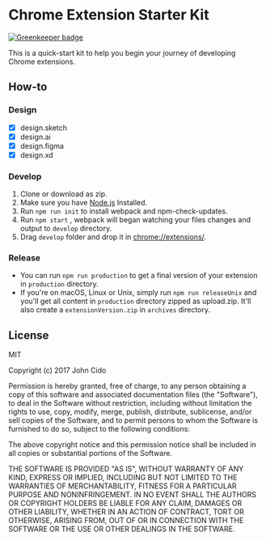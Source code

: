 # Chrome Extension Starter Kit

[![Greenkeeper badge](https://badges.greenkeeper.io/JohnCido/ChromeExtensionStarterKit.svg)](https://greenkeeper.io/)

This is a quick-start kit to help you begin your journey of developing Chrome extensions.



## How-to

### Design

- [x] design.sketch
- [x] design.ai
- [x] design.figma
- [x] design.xd

### Develop

1. Clone or download as zip.
2. Make sure you have [Node.js](https://nodejs.org) Installed.
3. Run `npm run init`  to install webpack and npm-check-updates.
4. Run `npm start` , webpack will began watching your files changes and output to `develop` directory.
5. Drag `develop` folder and drop it in [chrome://extensions/](chrome://extensions/).

### Release

- You can run `npm run production` to get a final version of your extension in `production` directory.
- If you're on macOS, Linux or Unix, simply run `npm run releaseUnix` and you'll get all content in `production` directory zipped as upload.zip. It'll also create a `extensionVersion.zip` in `archives` directory.



## License

MIT

Copyright (c) 2017 John Cido

Permission is hereby granted, free of charge, to any person obtaining a copy
of this software and associated documentation files (the "Software"), to deal
in the Software without restriction, including without limitation the rights
to use, copy, modify, merge, publish, distribute, sublicense, and/or sell
copies of the Software, and to permit persons to whom the Software is
furnished to do so, subject to the following conditions:

The above copyright notice and this permission notice shall be included in all
copies or substantial portions of the Software.

THE SOFTWARE IS PROVIDED "AS IS", WITHOUT WARRANTY OF ANY KIND, EXPRESS OR
IMPLIED, INCLUDING BUT NOT LIMITED TO THE WARRANTIES OF MERCHANTABILITY,
FITNESS FOR A PARTICULAR PURPOSE AND NONINFRINGEMENT. IN NO EVENT SHALL THE
AUTHORS OR COPYRIGHT HOLDERS BE LIABLE FOR ANY CLAIM, DAMAGES OR OTHER
LIABILITY, WHETHER IN AN ACTION OF CONTRACT, TORT OR OTHERWISE, ARISING FROM,
OUT OF OR IN CONNECTION WITH THE SOFTWARE OR THE USE OR OTHER DEALINGS IN THE
SOFTWARE.